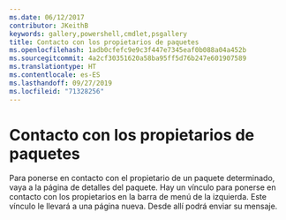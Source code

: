 ```yaml
---
ms.date: 06/12/2017
contributor: JKeithB
keywords: gallery,powershell,cmdlet,psgallery
title: Contacto con los propietarios de paquetes
ms.openlocfilehash: 1adb0cfefc9e9c3f447e7345eaf0b088a04a452b
ms.sourcegitcommit: 4a2cf30351620a58ba95ff5d76b247e601907589
ms.translationtype: HT
ms.contentlocale: es-ES
ms.lasthandoff: 09/27/2019
ms.locfileid: "71328256"
---
```

# <a name="contacting-package-owners"></a>Contacto con los propietarios de paquetes

Para ponerse en contacto con el propietario de un paquete determinado, vaya a la página de detalles del paquete.
Hay un vínculo para ponerse en contacto con los propietarios en la barra de menú de la izquierda.
Este vínculo le llevará a una página nueva.
Desde allí podrá enviar su mensaje.
